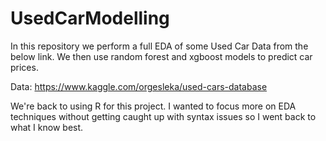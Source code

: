 # UsedCarModelling
In this repository we perform a full EDA of some Used Car Data from the below link. We then use random forest and xgboost models to predict car prices.

Data: https://www.kaggle.com/orgesleka/used-cars-database

We're back to using R for this project. I wanted to focus more on EDA techniques without getting caught up with syntax issues so I went back to what I know best.
